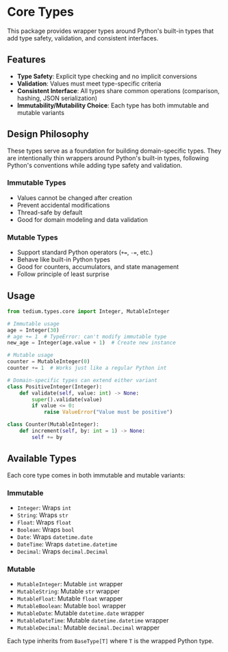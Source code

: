 # Core Types

This package provides wrapper types around Python's built-in types that add type safety, validation, and consistent interfaces.

## Features

- **Type Safety**: Explicit type checking and no implicit conversions
- **Validation**: Values must meet type-specific criteria
- **Consistent Interface**: All types share common operations (comparison, hashing, JSON serialization)
- **Immutability/Mutability Choice**: Each type has both immutable and mutable variants

## Design Philosophy

These types serve as a foundation for building domain-specific types. They are intentionally thin wrappers around Python's built-in types, following Python's conventions while adding type safety and validation.

### Immutable Types
- Values cannot be changed after creation
- Prevent accidental modifications
- Thread-safe by default
- Good for domain modeling and data validation

### Mutable Types
- Support standard Python operators (`+=`, `-=`, etc.)
- Behave like built-in Python types
- Good for counters, accumulators, and state management
- Follow principle of least surprise

## Usage

```python
from tedium.types.core import Integer, MutableInteger

# Immutable usage
age = Integer(30)
# age += 1  # TypeError: can't modify immutable type
new_age = Integer(age.value + 1)  # Create new instance

# Mutable usage
counter = MutableInteger(0)
counter += 1  # Works just like a regular Python int

# Domain-specific types can extend either variant
class PositiveInteger(Integer):
    def validate(self, value: int) -> None:
        super().validate(value)
        if value <= 0:
            raise ValueError("Value must be positive")

class Counter(MutableInteger):
    def increment(self, by: int = 1) -> None:
        self += by
```

## Available Types

Each core type comes in both immutable and mutable variants:

### Immutable
- `Integer`: Wraps `int`
- `String`: Wraps `str`
- `Float`: Wraps `float`
- `Boolean`: Wraps `bool`
- `Date`: Wraps `datetime.date`
- `DateTime`: Wraps `datetime.datetime`
- `Decimal`: Wraps `decimal.Decimal`

### Mutable
- `MutableInteger`: Mutable `int` wrapper
- `MutableString`: Mutable `str` wrapper
- `MutableFloat`: Mutable `float` wrapper
- `MutableBoolean`: Mutable `bool` wrapper
- `MutableDate`: Mutable `datetime.date` wrapper
- `MutableDateTime`: Mutable `datetime.datetime` wrapper
- `MutableDecimal`: Mutable `decimal.Decimal` wrapper

Each type inherits from `BaseType[T]` where `T` is the wrapped Python type. 
